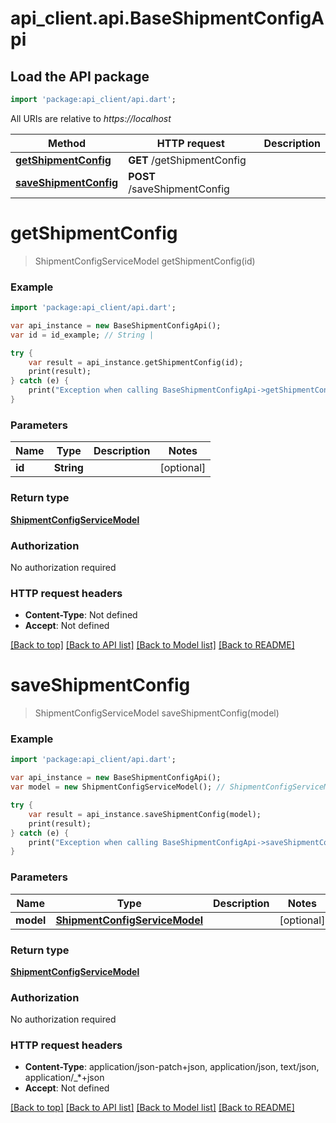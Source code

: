 # api_client.api.BaseShipmentConfigApi

## Load the API package
```dart
import 'package:api_client/api.dart';
```

All URIs are relative to *https://localhost*

Method | HTTP request | Description
------------- | ------------- | -------------
[**getShipmentConfig**](BaseShipmentConfigApi.md#getShipmentConfig) | **GET** /getShipmentConfig | 
[**saveShipmentConfig**](BaseShipmentConfigApi.md#saveShipmentConfig) | **POST** /saveShipmentConfig | 


# **getShipmentConfig**
> ShipmentConfigServiceModel getShipmentConfig(id)



### Example 
```dart
import 'package:api_client/api.dart';

var api_instance = new BaseShipmentConfigApi();
var id = id_example; // String | 

try { 
    var result = api_instance.getShipmentConfig(id);
    print(result);
} catch (e) {
    print("Exception when calling BaseShipmentConfigApi->getShipmentConfig: $e\n");
}
```

### Parameters

Name | Type | Description  | Notes
------------- | ------------- | ------------- | -------------
 **id** | **String**|  | [optional] 

### Return type

[**ShipmentConfigServiceModel**](ShipmentConfigServiceModel.md)

### Authorization

No authorization required

### HTTP request headers

 - **Content-Type**: Not defined
 - **Accept**: Not defined

[[Back to top]](#) [[Back to API list]](../README.md#documentation-for-api-endpoints) [[Back to Model list]](../README.md#documentation-for-models) [[Back to README]](../README.md)

# **saveShipmentConfig**
> ShipmentConfigServiceModel saveShipmentConfig(model)



### Example 
```dart
import 'package:api_client/api.dart';

var api_instance = new BaseShipmentConfigApi();
var model = new ShipmentConfigServiceModel(); // ShipmentConfigServiceModel | 

try { 
    var result = api_instance.saveShipmentConfig(model);
    print(result);
} catch (e) {
    print("Exception when calling BaseShipmentConfigApi->saveShipmentConfig: $e\n");
}
```

### Parameters

Name | Type | Description  | Notes
------------- | ------------- | ------------- | -------------
 **model** | [**ShipmentConfigServiceModel**](ShipmentConfigServiceModel.md)|  | [optional] 

### Return type

[**ShipmentConfigServiceModel**](ShipmentConfigServiceModel.md)

### Authorization

No authorization required

### HTTP request headers

 - **Content-Type**: application/json-patch+json, application/json, text/json, application/_*+json
 - **Accept**: Not defined

[[Back to top]](#) [[Back to API list]](../README.md#documentation-for-api-endpoints) [[Back to Model list]](../README.md#documentation-for-models) [[Back to README]](../README.md)

